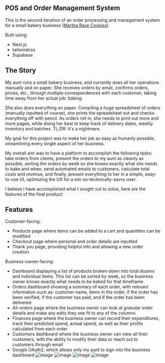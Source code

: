 ## POS and Order Management System

This is the second iteration of an order processing and management system for a small bakery business ([Martha Rave Cookies](https://martharave.com)).

Built using: 
- Next.js
- tailwindcss
- Supabase

## The Story
My aunt runs a small bakery business, and currently does all her operations manually and on paper. She receives orders by email, confirms orders, prices, etc., through multiple correspondences with each customer, taking time away from her actual job: baking.

She also does everything on paper. Compiling a huge spreadsheet of orders (manually inputted of course), she prints the spreadsheet out and checks everything off with pencil. As orders roll in, she needs to print out more and more pages, while doing her best to keep track of delivery dates, weekly inventory and batches. TL;DR: It's a nightmare.

My goal for this project was to make her job as easy as humanly possible, streamlining every single aspect of her business.

My overall aim was to have a platform to accomplish the following tasks: take orders from clients, present the orders to my aunt as cleanly as possible, sorting the orders by week so she knows exactly what she needs to bake and when, send automated emails to customers, calculate total costs and revenue, and finally, present everything to her in a simple, easy-to-use UI, optimizing the UX for a not-so-technically-savvy user.

I believe I have accomplished what I sought out to solve, here are the features of the final product:

## Features
Customer-facing:
- Products page where items can be added to a cart and quantities can be modified
- Checkout page where personal and order details are inputted
- Thank you page, providing helpful info and allowing a new order creation

Business-owner-facing:
- Dashboard displaying a list of products broken down into total dozens and individual items. This list can be sorted by week, so the business owner knows exactly what needs to be baked for that timeframe
- Orders dashboard showing a summary of each order, with relevant information such as: customer name, items in the order, if the order has been verified, if the customer has paid, and if the order has been delivered
- All-orders page where the business owner can look at granular order details and make any edits they see fit to any of the columns
- Finances page where the business owner can record their expenditures, track their predicted spend, actual spend, as well as their profits calculated from each order
- Customers dashboard where the business owner can view all their customers, with the ability to modify their data or reach out to customers through email
- Google OAuth2, which allows only my aunt to sign into the business dashboard
![image](https://user-images.githubusercontent.com/70914858/232915125-9ad8a7c5-f69e-49de-8bb0-3fd4e5b8e3b4.png)
![image](https://user-images.githubusercontent.com/70914858/232915373-a30745f2-4fb2-4a14-b467-259eb6e32c55.png)
![image](https://user-images.githubusercontent.com/70914858/232915577-16b44b7b-4a78-44df-8e7e-96193c86edb5.png)
![image](https://user-images.githubusercontent.com/70914858/232915621-34ec1432-9e61-456e-ba59-dce122568d6a.png)


